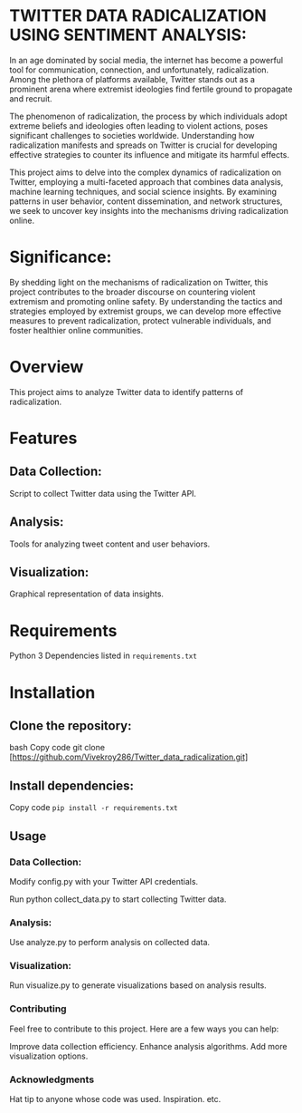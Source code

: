 # TWITTER DATA RADICALIZATION USING SENTIMENT ANALYSIS:


In an age dominated by social media, the internet has become a powerful tool for communication, connection, and unfortunately, radicalization. Among the plethora of platforms available, Twitter stands out as a prominent arena where extremist ideologies find fertile ground to propagate and recruit.

The phenomenon of radicalization, the process by which individuals adopt extreme beliefs and ideologies often leading to violent actions, poses significant challenges to societies worldwide. Understanding how radicalization manifests and spreads on Twitter is crucial for developing effective strategies to counter its influence and mitigate its harmful effects.

This project aims to delve into the complex dynamics of radicalization on Twitter, employing a multi-faceted approach that combines data analysis, machine learning techniques, and social science insights. By examining patterns in user behavior, content dissemination, and network structures, we seek to uncover key insights into the mechanisms driving radicalization online.

# Significance:

By shedding light on the mechanisms of radicalization on Twitter, this project contributes to the broader discourse on countering violent extremism and promoting online safety. By understanding the tactics and strategies employed by extremist groups, we can develop more effective measures to prevent radicalization, protect vulnerable individuals, and foster healthier online communities.

# Overview
This project aims to analyze Twitter data to identify patterns of radicalization.

# Features
## Data Collection: 
Script to collect Twitter data using the Twitter API.

## Analysis:
Tools for analyzing tweet content and user behaviors.

## Visualization:
Graphical representation of data insights.
# Requirements
Python 3
Dependencies listed in ```requirements.txt```
# Installation
## Clone the repository:
bash
Copy code
git clone [https://github.com/Vivekroy286/Twitter_data_radicalization.git]
## Install dependencies:
Copy code
```pip install -r requirements.txt```
## Usage
### Data Collection:

Modify config.py with your Twitter API credentials.

Run python collect_data.py to start collecting Twitter data.
### Analysis:

Use analyze.py to perform analysis on collected data.
### Visualization:

Run visualize.py to generate visualizations based on analysis results.
### Contributing
Feel free to contribute to this project. Here are a few ways you can help:

Improve data collection efficiency.
Enhance analysis algorithms.
Add more visualization options.


### Acknowledgments
Hat tip to anyone whose code was used.
Inspiration.
etc.
